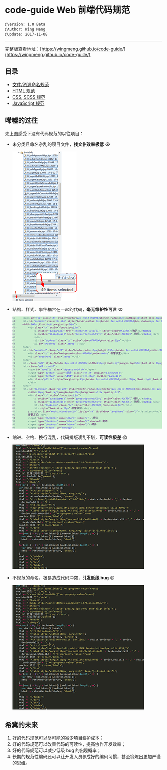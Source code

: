# code-guide Web 前端代码规范
    @Version: 1.0 Beta
    @Author: Wing Meng
    @Update: 2017-11-08
---
完整版查看地址：[https://wingmeng.github.io/code-guide/](https://wingmeng.github.io/code-guide/)

## 目录
- [文件/资源命名规范](https://wingmeng.github.io/code-guide/index.html#fileNaming)
- [HTML 规范](https://wingmeng.github.io/code-guide/index.html#menuHtml)
- [CSS, SCSS 规范](https://wingmeng.github.io/code-guide/index.html#menuCSS)
- [JavaScript 规范](https://wingmeng.github.io/code-guide/index.html#menuJS)

## 唏嘘的过往
先上图感受下没有代码规范的以往项目：

- 未分类且命名杂乱的项目文件，**找文件效率极低** :sob:

    ![](doc/images/unclassified.png)

- 结构、样式、事件耦合在一起的代码，**毫无维护性可言** :fearful:

    ![](doc/images/coupling.png)

- 缩进、空格、换行混乱，代码排版凌乱不堪，**可读性极差** :scream:

    ![](doc/images/messy.png)

- 不规范的命名，极易造成代码冲突，**引发低级 bug** :weary:

    ![](doc/images/messy.png)

## 希冀的未来
1. 好的代码规范可以尽可能的减少项目维护成本；
2. 好的代码规范可以改善代码的可读性，提高协作开发效率；
3. 好的代码规范可以减少低级 bug 的出现概率；
4. 长期的规范性编码还可以让开发人员养成好的编码习惯，甚至锻炼出更加严谨的思维。